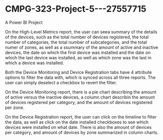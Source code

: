 # CMPG-323-Project-5---27557715
A Power BI Project

On the High-Level Metrics report, the user can seea summary of the details of the devices, such as the total number of devices registered, the total number of categories, the total number of subcategories, and the total numer of zones, as well as a ssummary of the amount of active and inactive devices, the date on which the first device was installed and the date on which the last device was installed, as well as which zone was the last in which a device was installed.

Both the Device Monitoring and Device Registration tabs have 4 attribute options to filter the data with, which is synced across all three reports. The user can simply deselect a checkbox to revert the filter.

On the Device Monitoring report, there is a pie chart describing the amount of active versus the inactive devices, a column chart describin the amount of devices registered per category, and the amount of devices registered per zone.

On the Device Registration report, the user can click on the timeline to filter the data, as well as click on the date installed checkboxes to see which devices were installed on what date. There is also the amount of devices per category, and amount of devices by zone summarized in column charts.
